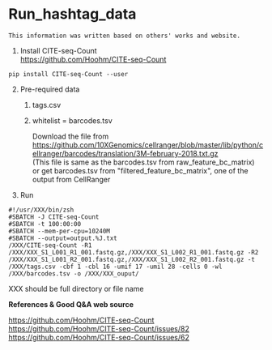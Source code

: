 # Run_hashtag_data


	This information was written based on others' works and website. 


1. Install CITE-seq-Count<br>
https://github.com/Hoohm/CITE-seq-Count

```
pip install CITE-seq-Count --user 
```


2. Pre-required data

	1. tags.csv<br>
	2. whitelist = barcodes.tsv

		Download the file from https://github.com/10XGenomics/cellranger/blob/master/lib/python/cellranger/barcodes/translation/3M-february-2018.txt.gz <br>
		(This file is same as the barcodes.tsv from raw_feature_bc_matrix)	<br>
		or get barcodes.tsv from "filtered_feature_bc_matrix", one of the output from CellRanger 


3. Run 

```
#!/usr/XXX/bin/zsh
#SBATCH -J CITE-seq-Count
#SBATCH -t 100:00:00
#SBATCH --mem-per-cpu=10240M
#SBATCH --output=output.%J.txt
/XXX/CITE-seq-Count -R1 /XXX/XXX_S1_L001_R1_001.fastq.gz,/XXX/XXX_S1_L002_R1_001.fastq.gz -R2 /XXX/XXX_S1_L001_R2_001.fastq.gz,/XXX/XXX_S1_L002_R2_001.fastq.gz -t /XXX/tags.csv -cbf 1 -cbl 16 -umif 17 -umil 28 -cells 0 -wl /XXX/barcodes.tsv -o /XXX/XXX_ouput/
```

XXX should be full directory or file name 

**References & Good Q&A web source**

https://github.com/Hoohm/CITE-seq-Count<br>
https://github.com/Hoohm/CITE-seq-Count/issues/82<br>
https://github.com/Hoohm/CITE-seq-Count/issues/62<br>

